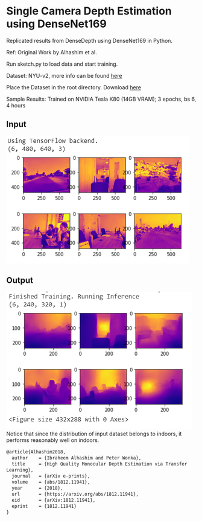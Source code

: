 # Single Camera Depth Estimation using DenseNet169
Replicated results from DenseDepth using DenseNet169 in Python.

Ref: Original Work by Alhashim et al.

Run sketch.py to load data and start training.

Dataset: NYU-v2, more info can be found [here](https://cs.nyu.edu/~silberman/datasets/nyu_depth_v2.html)

Place the Dataset in the root directory. Download [here](https://s3-eu-west-1.amazonaws.com/densedepth/nyu_data.zip)

Sample Results: Trained on NVIDIA Tesla K80 (14GB VRAM); 3 epochs, bs 6, 4 hours

## Input 

![6 input images from indoor and outdoor](sample_in_snap.PNG)

## Output

![Output Depth Maps](sample_out_snap.PNG)
Notice that since the distribution of input dataset belongs to indoors, it performs reasonably well on indoors. 


```
@article{Alhashim2018,
  author    = {Ibraheem Alhashim and Peter Wonka},
  title     = {High Quality Monocular Depth Estimation via Transfer Learning},
  journal   = {arXiv e-prints},
  volume    = {abs/1812.11941},
  year      = {2018},
  url       = {https://arxiv.org/abs/1812.11941},
  eid       = {arXiv:1812.11941},
  eprint    = {1812.11941}
}
```
